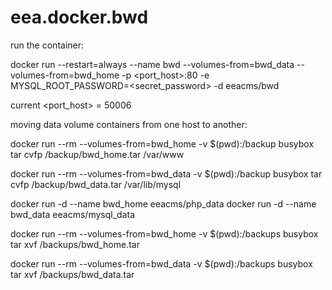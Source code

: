 # eea.docker.bwd

run the container:

  docker run --restart=always --name bwd --volumes-from=bwd_data --volumes-from=bwd_home  -p <port_host>:80 -e MYSQL_ROOT_PASSWORD=<secret_password> -d eeacms/bwd

current <port_host> = 50006

moving data volume containers from one host to another:

<donor host>

  docker run --rm --volumes-from=bwd_home -v $(pwd):/backup busybox tar cvfp /backup/bwd_home.tar /var/www

  docker run --rm --volumes-from=bwd_data -v $(pwd):/backup busybox tar cvfp /backup/bwd_data.tar /var/lib/mysql

<target host>

  docker run -d --name bwd_home eeacms/php_data 
  docker run -d --name bwd_data eeacms/mysql_data

  docker run --rm --volumes-from=bwd_home -v $(pwd):/backups busybox tar xvf /backups/bwd_home.tar 
 
  docker run --rm --volumes-from=bwd_data -v $(pwd):/backups busybox tar xvf /backups/bwd_data.tar
